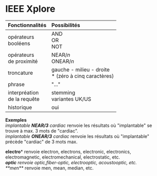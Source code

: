# IEEE Xplore

| Fonctionnalités | Possibilités |
| :-------- | :---- |
| opérateurs<br/>booléens | AND<br/>OR<br/>NOT |
| opérateurs<br/>de proximité | NEAR/*n*<br/>ONEAR/*n* |
| troncature | gauche - milieu - droite<br/>* (zéro à cinq caractères) |
| phrase | "..." |
| interpréation<br/>de la requête | stemming<br/>variantes UK/US |
| historique | oui |

**Exemples**   
*implantable **NEAR/3** cardiac* renvoie les résultats où "implantable" se trouve à max. 3 mots de "cardiac".   
*implantable **ONEAR/3** cardiac* renvoie les résultats où "implantable" précède "cardiac" de 3 mots max.   

**electro*** renvoie electron, electrons, electronic, electronics, electromagnetic, electromechanical, electrostatic, etc.   
***optic** renvoie optic,fiber-optic, electrooptic, acoustooptic, etc.   
**me*n** renvoie men, mean, median, etc.   
